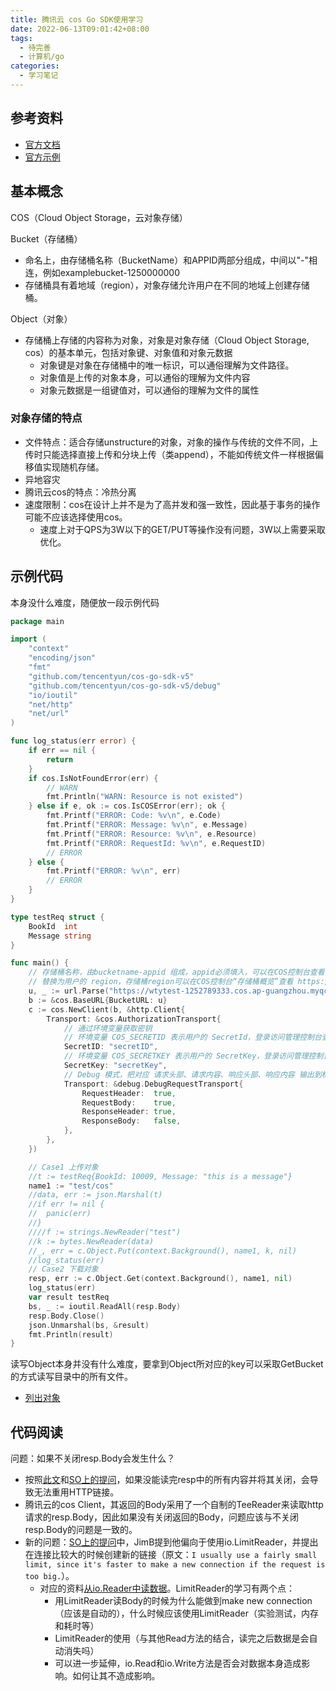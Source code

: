 ```yaml
---
title: 腾讯云 cos Go SDK使用学习
date: 2022-06-13T09:01:42+08:00
tags:
  - 待完善
  - 计算机/go
categories:
  - 学习笔记
---
```


## 参考资料 

* [官方文档](https://cloud.tencent.com/document/product/436/31215)
* [官方示例](https://github.com/tencentyun/cos-go-sdk-v5)

## 基本概念

COS（Cloud Object Storage，云对象存储）

Bucket（存储桶）
* 命名上，由存储桶名称（BucketName）和APPID两部分组成，中间以"-"相连，例如examplebucket-1250000000
* 存储桶具有着地域（region），对象存储允许用户在不同的地域上创建存储桶。

Object（对象）
* 存储桶上存储的内容称为对象，对象是对象存储（Cloud Object Storage, cos）的基本单元，包括对象键、对象值和对象元数据
  * 对象键是对象在存储桶中的唯一标识，可以通俗理解为文件路径。
  * 对象值是上传的对象本身，可以通俗的理解为文件内容
  * 对象元数据是一组键值对，可以通俗的理解为文件的属性

### 对象存储的特点

* 文件特点：适合存储unstructure的对象，对象的操作与传统的文件不同，上传时只能选择直接上传和分块上传（类append），不能如传统文件一样根据偏移值实现随机存储。
* 异地容灾
* 腾讯云cos的特点：冷热分离
* 速度限制：cos在设计上并不是为了高并发和强一致性，因此基于事务的操作可能不应该选择使用cos。
  * 速度上对于QPS为3W以下的GET/PUT等操作没有问题，3W以上需要采取优化。

## 示例代码

本身没什么难度，随便放一段示例代码

```go
package main

import (
	"context"
	"encoding/json"
	"fmt"
	"github.com/tencentyun/cos-go-sdk-v5"
	"github.com/tencentyun/cos-go-sdk-v5/debug"
	"io/ioutil"
	"net/http"
	"net/url"
)

func log_status(err error) {
	if err == nil {
		return
	}
	if cos.IsNotFoundError(err) {
		// WARN
		fmt.Println("WARN: Resource is not existed")
	} else if e, ok := cos.IsCOSError(err); ok {
		fmt.Printf("ERROR: Code: %v\n", e.Code)
		fmt.Printf("ERROR: Message: %v\n", e.Message)
		fmt.Printf("ERROR: Resource: %v\n", e.Resource)
		fmt.Printf("ERROR: RequestId: %v\n", e.RequestID)
		// ERROR
	} else {
		fmt.Printf("ERROR: %v\n", err)
		// ERROR
	}
}

type testReq struct {
	BookId  int
	Message string
}

func main() {
	// 存储桶名称，由bucketname-appid 组成，appid必须填入，可以在COS控制台查看存储桶名称。 https://console.cloud.tencent.com/cos5/bucket
	// 替换为用户的 region，存储桶region可以在COS控制台“存储桶概览”查看 https://console.cloud.tencent.com/ ，关于地域的详情见 https://cloud.tencent.com/document/product/436/6224 。
	u, _ := url.Parse("https://wtytest-1252789333.cos.ap-guangzhou.myqcloud.com")
	b := &cos.BaseURL{BucketURL: u}
	c := cos.NewClient(b, &http.Client{
		Transport: &cos.AuthorizationTransport{
			// 通过环境变量获取密钥
			// 环境变量 COS_SECRETID 表示用户的 SecretId，登录访问管理控制台查看密钥，https://console.cloud.tencent.com/cam/capi
			SecretID: "secretID",
			// 环境变量 COS_SECRETKEY 表示用户的 SecretKey，登录访问管理控制台查看密钥，https://console.cloud.tencent.com/cam/capi
			SecretKey: "secretKey",
			// Debug 模式，把对应 请求头部、请求内容、响应头部、响应内容 输出到标准输出
			Transport: &debug.DebugRequestTransport{
				RequestHeader:  true,
				RequestBody:    true,
				ResponseHeader: true,
				ResponseBody:   false,
			},
		},
	})

	// Case1 上传对象
	//t := testReq{BookId: 10009, Message: "this is a message"}
	name1 := "test/cos"
	//data, err := json.Marshal(t)
	//if err != nil {
	//	panic(err)
	//}
	////f := strings.NewReader("test")
	//k := bytes.NewReader(data)
	//_, err = c.Object.Put(context.Background(), name1, k, nil)
	//log_status(err)
	// Case2 下载对象
	resp, err := c.Object.Get(context.Background(), name1, nil)
	log_status(err)
	var result testReq
	bs, _ := ioutil.ReadAll(resp.Body)
	resp.Body.Close()
	json.Unmarshal(bs, &result)
	fmt.Println(result)
}

```

读写Object本身并没有什么难度，要拿到Object所对应的key可以采取GetBucket的方式读写目录中的所有文件。
* [列出对象](https://cloud.tencent.com/document/product/436/65647)

## 代码阅读

问题：如果不关闭resp.Body会发生什么？
* 按照[此文](https://segmentfault.com/a/1190000020086816)和[SO上的提问](https://stackoverflow.com/questions/33238518/what-could-happen-if-i-dont-close-response-body)，如果没能读完resp中的所有内容并将其关闭，会导致无法重用HTTP链接。
* 腾讯云的cos Client，其返回的Body采用了一个自制的TeeReader来读取http请求的resp.Body，因此如果没有关闭返回的Body，问题应该与不关闭resp.Body的问题是一致的。
* 新的问题：[SO上的提问](https://stackoverflow.com/questions/33238518/what-could-happen-if-i-dont-close-response-body)中，JimB提到他偏向于使用io.LimitReader，并提出在连接比较大的时候创建新的链接（原文：`I usually use a fairly small limit, since it's faster to make a new connection if the request is too big.`）。
  * 对应的资料[从io.Reader中读数据](https://colobu.com/2019/02/18/read-data-from-net-Conn/)。LimitReader的学习有两个点：
    * 用LimitReader读Body的时候为什么能做到make new connection（应该是自动的），什么时候应该使用LimitReader（实验测试，内存和耗时等）
    * LimitReader的使用（与其他Read方法的结合，读完之后数据是会自动消失吗）
    * 可以进一步延伸，io.Read和io.Write方法是否会对数据本身造成影响。如何让其不造成影响。